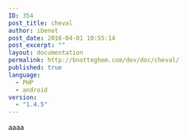 ```yaml
---
ID: 354
post_title: cheval
author: ibenot
post_date: 2016-04-01 10:55:14
post_excerpt: ""
layout: documentation
permalink: http://bnotteghem.com/dev/doc/cheval/
published: true
language:
  - PHP
  - android
version:
  - "1.4.5"
---
```

aaaa
